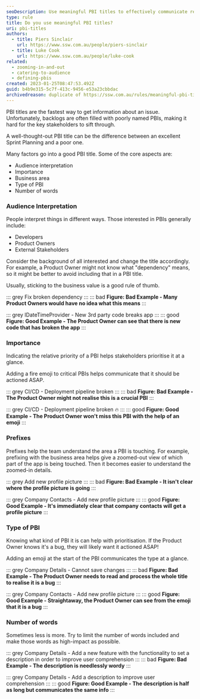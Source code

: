 ```yaml
---
seoDescription: Use meaningful PBI titles to effectively communicate requirements and facilitate prioritization. (Note - The original text is quite long, so I've condensed it into a shorter summary that still captures the main points.)
type: rule
title: Do you use meaningful PBI titles?
uri: pbi-titles
authors:
  - title: Piers Sinclair
    url: https://www.ssw.com.au/people/piers-sinclair
  - title: Luke Cook
    url: https://www.ssw.com.au/people/luke-cook
related:
  - zooming-in-and-out
  - catering-to-audience
  - defining-pbis
created: 2023-01-25T08:47:53.492Z
guid: b4b9e315-5c7f-413c-9456-e53a23cbbdac
archivedreason: duplicate of https://ssw.com.au/rules/meaningful-pbi-titles
---
```


PBI titles are the fastest way to get information about an issue. Unfortunately, backlogs are often filled with poorly named PBIs, making it hard for the key stakeholders to sift through.

A well-thought-out PBI title can be the difference between an excellent Sprint Planning and a poor one.

<!--endintro-->

Many factors go into a good PBI title. Some of the core aspects are:

- Audience interpretation
- Importance
- Business area
- Type of PBI
- Number of words

### Audience Interpretation

People interpret things in different ways. Those interested in PBIs generally include:

- Developers
- Product Owners
- External Stakeholders

Consider the background of all interested and change the title accordingly. For example, a Product Owner might not know what "dependency" means, so it might be better to avoid including that in a PBI title.

Usually, sticking to the business value is a good rule of thumb.

::: grey
Fix broken dependency
:::
::: bad
**Figure: Bad Example - Many Product Owners would have no idea what this means**
:::

::: grey
IDateTimeProvider - New 3rd party code breaks app
:::
::: good
**Figure: Good Example - The Product Owner can see that there is new code that has broken the app**
:::

### Importance

Indicating the relative priority of a PBI helps stakeholders prioritise it at a glance.

Adding a fire emoji to critical PBIs helps communicate that it should be actioned ASAP.

::: grey
CI/CD - Deployment pipeline broken
:::
::: bad
**Figure: Bad Example - The Product Owner might not realise this is a crucial PBI**
:::

::: grey
CI/CD - Deployment pipeline broken 🔥
:::
::: good
**Figure: Good Example - The Product Owner won't miss this PBI with the help of an emoji**
:::

### Prefixes

Prefixes help the team understand the area a PBI is touching. For example, prefixing with the business area helps give a zoomed-out view of which part of the app is being touched. Then it becomes easier to understand the zoomed-in details.

::: grey
Add new profile picture
:::
::: bad
**Figure: Bad Example - It isn't clear where the profile picture is going**
:::

::: grey
Company Contacts - Add new profile picture
:::
::: good
**Figure: Good Example - It's immediately clear that company contacts will get a profile picture**
:::

### Type of PBI

Knowing what kind of PBI it is can help with prioritisation. If the Product Owner knows it's a bug, they will likely want it actioned ASAP!

Adding an emoji at the start of the PBI communicates the type at a glance.

::: grey
Company Details - Cannot save changes
:::
::: bad
**Figure: Bad Example - The Product Owner needs to read and process the whole title to realise it is a bug**
:::

::: grey
Company Contacts - Add new profile picture
:::
::: good
**Figure: Good Example - Straightaway, the Product Owner can see from the emoji that it is a bug**
:::

### Number of words

Sometimes less is more. Try to limit the number of words included and make those words as high-impact as possible.

::: grey
Company Details - Add a new feature with the functionality to set a description in order to improve user comprehension
:::
::: bad
**Figure: Bad Example - The description is needlessly wordy**
:::

::: grey
Company Details - Add a description to improve user comprehension
:::
::: good
**Figure: Good Example - The description is half as long but communicates the same info**
:::
